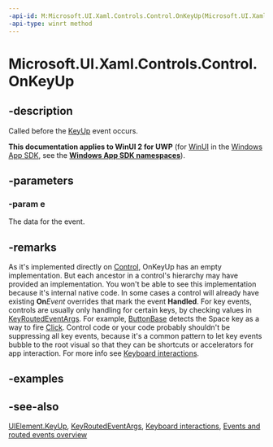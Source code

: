 ```yaml
---
-api-id: M:Microsoft.UI.Xaml.Controls.Control.OnKeyUp(Microsoft.UI.Xaml.Input.KeyRoutedEventArgs)
-api-type: winrt method
---
```


<!-- Method syntax
virtual protected void OnKeyUp(Windows.UI.Xaml.Input.KeyRoutedEventArgs e)
-->

# Microsoft.UI.Xaml.Controls.Control.OnKeyUp

## -description
Called before the [KeyUp](../microsoft.ui.xaml/uielement_keyup.md) event occurs.

**This documentation applies to WinUI 2 for UWP** (for [WinUI](/windows/apps/winui/winui3/) in the [Windows App SDK](/windows/apps/windows-app-sdk/), see the **[Windows App SDK namespaces](/windows/windows-app-sdk/api/winrt/)**).

## -parameters
### -param e
The data for the event.

## -remarks
As it's implemented directly on [Control](control.md), OnKeyUp has an empty implementation. But each ancestor in a control's hierarchy may have provided an implementation. You won't be able to see this implementation because it's internal native code. In some cases a control will already have existing **On**_Event_ overrides that mark the event **Handled**. For key events, controls are usually only handling for certain keys, by checking values in [KeyRoutedEventArgs](../microsoft.ui.xaml.input/keyroutedeventargs.md). For example, [ButtonBase](../microsoft.ui.xaml.controls.primitives/buttonbase.md) detects the Space key as a way to fire [Click](../microsoft.ui.xaml.controls.primitives/buttonbase_click.md). Control code or your code probably shouldn't be suppressing all key events, because it's a common pattern to let key events bubble to the root visual so that they can be shortcuts or accelerators for app interaction. For more info see [Keyboard interactions](/windows/uwp/input-and-devices/keyboard-interactions).

## -examples

## -see-also
[UIElement.KeyUp](../microsoft.ui.xaml/uielement_keyup.md), [KeyRoutedEventArgs](../microsoft.ui.xaml.input/keyroutedeventargs.md), [Keyboard interactions](/windows/uwp/input-and-devices/keyboard-interactions), [Events and routed events overview](/windows/uwp/xaml-platform/events-and-routed-events-overview)
